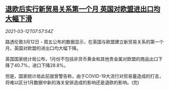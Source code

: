 <!--1615537420000-->
[退欧后实行新贸易关系第一个月 英国对欧盟进出口均大幅下滑](https://cn.reuters.com/article/eu-britain-trade-0312-fri-idCNKBS2B40T6)
------

<div><i>2021-03-12T07:57:54Z</i></div><p>路透伦敦3月12日 - 周五公布的数据显示，在英国与欧盟建立新贸易关系的第一个月，英国对欧盟的进出口均大幅下降。</p><p>英国国家统计局公布，1月份不包括非货币黄金和其他贵金属对欧盟的商品出口下降了40.7%，进口下降28.8%。</p><p>但是，国家统计局此前就曾警告称，由于COVID-19大流行对贸易量造成的打击，将难以区分1月数据中新的海关安排造成的影响还是退欧的影响。(完)</p>
